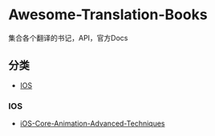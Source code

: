 # Awesome-Translation-Books
集合各个翻译的书记，API，官方Docs

## 分类
* [IOS](IOS)

### IOS
  * [iOS-Core-Animation-Advanced-Techniques](https://github.com/AttackOnDobby/iOS-Core-Animation-Advanced-Techniques)
